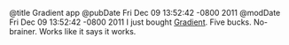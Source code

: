 @title Gradient app
@pubDate Fri Dec 09 13:52:42 -0800 2011
@modDate Fri Dec 09 13:52:42 -0800 2011
I just bought <a href="http://www.gradientapp.com/home/index/">Gradient</a>. Five bucks. No-brainer. Works like it says it works.
